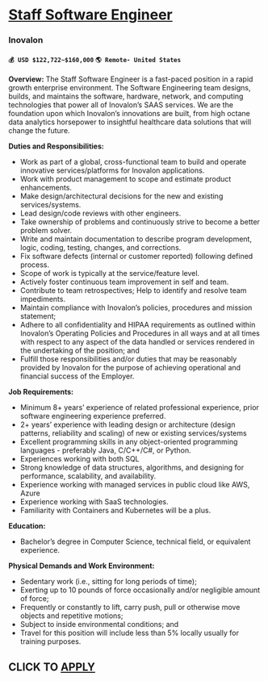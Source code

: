 # [Staff Software Engineer](https://www.remotewlb.com/apply/staff-software-engineer-111044)  
### Inovalon  
#### `💰 USD $122,722~$160,000` `🌎 Remote- United States`  

**Overview:** The Staff Software Engineer is a fast-paced position in a rapid growth enterprise environment. The Software Engineering team designs, builds, and maintains the software, hardware, network, and computing technologies that power all of Inovalon’s SAAS services. We are the foundation upon which Inovalon’s innovations are built, from high octane data analytics horsepower to insightful healthcare data solutions that will change the future.

**Duties and Responsibilities:**

  * Work as part of a global, cross-functional team to build and operate innovative services/platforms for Inovalon applications.
  * Work with product management to scope and estimate product enhancements.
  * Make design/architectural decisions for the new and existing services/systems.
  * Lead design/code reviews with other engineers.
  * Take ownership of problems and continuously strive to become a better problem solver.
  * Write and maintain documentation to describe program development, logic, coding, testing, changes, and corrections.
  * Fix software defects (internal or customer reported) following defined process.
  * Scope of work is typically at the service/feature level.
  * Actively foster continuous team improvement in self and team.
  * Contribute to team retrospectives; Help to identify and resolve team impediments.
  * Maintain compliance with Inovalon’s policies, procedures and mission statement;
  * Adhere to all confidentiality and HIPAA requirements as outlined within Inovalon’s Operating Policies and Procedures in all ways and at all times with respect to any aspect of the data handled or services rendered in the undertaking of the position; and
  * Fulfill those responsibilities and/or duties that may be reasonably provided by Inovalon for the purpose of achieving operational and financial success of the Employer.

**Job Requirements:**

  * Minimum 8+ years’ experience of related professional experience, prior software engineering experience preferred.
  * 2+ years’ experience with leading design or architecture (design patterns, reliability and scaling) of new or existing services/systems 
  * Excellent programming skills in any object-oriented programming languages - preferably Java, C/C++/C#, or Python. 
  * Experiences working with both SQL
  * Strong knowledge of data structures, algorithms, and designing for performance, scalability, and availability.
  * Experience working with managed services in public cloud like AWS, Azure 
  * Experience working with SaaS technologies.
  * Familiarity with Containers and Kubernetes will be a plus.

**Education:**

  * Bachelor’s degree in Computer Science, technical field, or equivalent experience.

**Physical Demands and Work Environment:**

  * Sedentary work (i.e., sitting for long periods of time);
  * Exerting up to 10 pounds of force occasionally and/or negligible amount of force; 
  * Frequently or constantly to lift, carry push, pull or otherwise move objects and repetitive motions;
  * Subject to inside environmental conditions; and
  * Travel for this position will include less than 5% locally usually for training purposes.

  
## CLICK TO [APPLY](https://www.remotewlb.com/apply/staff-software-engineer-111044)

